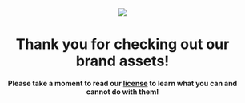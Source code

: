 <div align="center">
  <img src="https://cdn.modrinth.com/data/cached_images/5b22205d972d2006c6bd3ff913524a33f8a5761e.png">
  <h1>Thank you for checking out our brand assets!</h1>
  <b>Please take a moment to read our <a href="https://github.com/iamtokimi/homestead/blob/main/LICENSE.md">license</a> to learn what you can and cannot do with them!</b>
</div>

